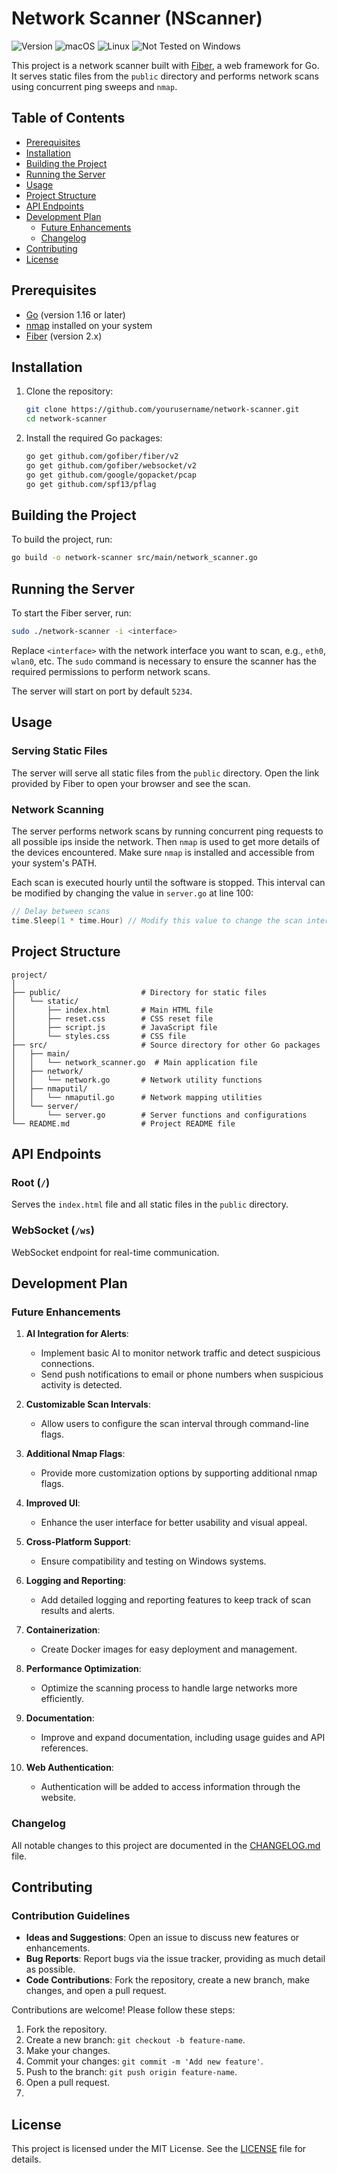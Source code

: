 
# Network Scanner (NScanner)
![Version](https://img.shields.io/badge/version-0.1-blue)
![macOS](https://img.shields.io/badge/Tested%20on-macOS-blue?logo=apple)
![Linux](https://img.shields.io/badge/Tested%20on-Linux-blue?logo=linux)
![Not Tested on Windows](https://img.shields.io/badge/tested%20on-Windows-FFD700?logo=windows&label=Not%20Tested)


This project is a network scanner built with [Fiber](https://gofiber.io/), a web framework for 
Go. It serves static files from the `public` directory and performs network scans using 
concurrent ping sweeps and `nmap`.

## Table of Contents

- [Prerequisites](#prerequisites)
- [Installation](#installation)
- [Building the Project](#building-the-project)
- [Running the Server](#running-the-server)
- [Usage](#usage)
- [Project Structure](#project-structure)
- [API Endpoints](#api-endpoints)
- [Development Plan](#development-plan)
  - [Future Enhancements](#future-enhancements)
  - [Changelog](#changelog)
- [Contributing](#contributing)
- [License](#license)

## Prerequisites

- [Go](https://golang.org/doc/install) (version 1.16 or later)
- [nmap](https://nmap.org/download.html) installed on your system
- [Fiber](https://gofiber.io/) (version 2.x)

## Installation

1. Clone the repository:
    ```sh
    git clone https://github.com/yourusername/network-scanner.git
    cd network-scanner
    ```

2. Install the required Go packages:
    ```sh
    go get github.com/gofiber/fiber/v2
    go get github.com/gofiber/websocket/v2
    go get github.com/google/gopacket/pcap
    go get github.com/spf13/pflag
    ```

## Building the Project

To build the project, run:

```sh
go build -o network-scanner src/main/network_scanner.go
```

## Running the Server

To start the Fiber server, run:

```sh
sudo ./network-scanner -i <interface>
```

Replace `<interface>` with the network interface you want to scan, e.g., `eth0`, `wlan0`, etc. The `sudo` command is necessary to ensure the scanner has the required permissions to perform network scans.

The server will start on port by default `5234`.

## Usage

### Serving Static Files

The server will serve all static files from the `public` directory. Open the link provided by 
Fiber to open your browser and see the scan.

### Network Scanning

The server performs network scans by running concurrent ping requests to all possible ips inside 
the network. Then `nmap` is used to get more details of the devices encountered. Make sure 
`nmap` is 
installed 
and accessible from your system's PATH.

Each scan is executed hourly until the software is stopped. This interval can be modified by changing the value in `server.go` at line 100:
```go
// Delay between scans
time.Sleep(1 * time.Hour) // Modify this value to change the scan interval
```

## Project Structure

```
project/
│
├── public/                  # Directory for static files
│   └── static/
│       ├── index.html       # Main HTML file
│       ├── reset.css        # CSS reset file
│       ├── script.js        # JavaScript file
│       └── styles.css       # CSS file
├── src/                     # Source directory for other Go packages
│   ├── main/
│   │   └── network_scanner.go  # Main application file
│   ├── network/
│   │   └── network.go       # Network utility functions
│   ├── nmaputil/
│   │   └── nmaputil.go      # Network mapping utilities
│   └── server/
│       └── server.go        # Server functions and configurations
└── README.md                # Project README file
```


## API Endpoints

### Root (`/`)

Serves the `index.html` file and all static files in the `public` directory.

### WebSocket (`/ws`)

WebSocket endpoint for real-time communication.

## Development Plan

### Future Enhancements

1. **AI Integration for Alerts**:
    - Implement basic AI to monitor network traffic and detect suspicious connections.
    - Send push notifications to email or phone numbers when suspicious activity is detected.

2. **Customizable Scan Intervals**:
    - Allow users to configure the scan interval through command-line flags.

3. **Additional Nmap Flags**:
    - Provide more customization options by supporting additional nmap flags.

4. **Improved UI**:
    - Enhance the user interface for better usability and visual appeal.

5. **Cross-Platform Support**:
    - Ensure compatibility and testing on Windows systems.

6. **Logging and Reporting**:
    - Add detailed logging and reporting features to keep track of scan results and alerts.

7. **Containerization**:
    - Create Docker images for easy deployment and management.

8. **Performance Optimization**:
    - Optimize the scanning process to handle large networks more efficiently.

9. **Documentation**:
    - Improve and expand documentation, including usage guides and API references.

10. **Web Authentication**:
    - Authentication will be added to access information through the website.

### Changelog

All notable changes to this project are documented in the [CHANGELOG.md](./CHANGELOG.md) file.

## Contributing

### Contribution Guidelines
- **Ideas and Suggestions**: Open an issue to discuss new features or enhancements.
- **Bug Reports**: Report bugs via the issue tracker, providing as much detail as possible.
- **Code Contributions**: Fork the repository, create a new branch, make changes, and open a pull request.

Contributions are welcome! Please follow these steps:

1. Fork the repository.
2. Create a new branch: `git checkout -b feature-name`.
3. Make your changes.
4. Commit your changes: `git commit -m 'Add new feature'`.
5. Push to the branch: `git push origin feature-name`.
6. Open a pull request.
7. 

## License

This project is licensed under the MIT License. See the [LICENSE](LICENSE) file for details.